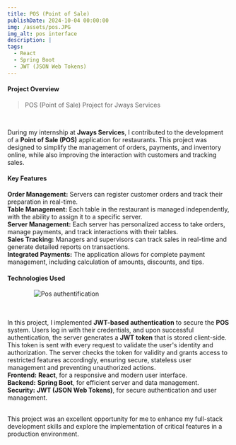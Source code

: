```yaml
---
title: POS (Point of Sale)
publishDate: 2024-10-04 00:00:00
img: /assets/pos.JPG
img_alt: pos interface
description: |
tags:
  - React
  - Spring Boot
  - JWT (JSON Web Tokens)
---
```


#### Project Overview
<div class="justified-text">

> POS (Point of Sale) Project for Jways Services</div>
<div class="justified-text">
<br>

 During my internship at **Jways Services**, I contributed to the development of a **Point of Sale (POS)** application for restaurants. This project was designed to simplify the management of orders, payments, and inventory online, while also improving the interaction with customers and tracking sales.  
</div>

#### Key Features
<div class="justified-text">

**Order Management:** Servers can register customer orders and track their preparation in real-time.  
**Table Management:** Each table in the restaurant is managed independently, with the ability to assign it to a specific server.  
**Server Management:** Each server has personalized access to take orders, manage payments, and track interactions with their tables.  
**Sales Tracking:** Managers and supervisors can track sales in real-time and generate detailed reports on transactions.  
**Integrated Payments:** The application allows for complete payment management, including calculation of amounts, discounts, and tips.    
</div>

#### Technologies Used
<div class="justified-text">
<div style="margin-left: 60px;">
<img src="/assets/auth.JPG" alt="Pos authentification"></div>
<br>
<br>

In this project, I implemented **JWT-based authentication** to secure the **POS** system. Users log in with their credentials, and upon successful authentication, the server generates a **JWT token** that is stored client-side. This token is sent with every request to validate the user's identity and authorization. The server checks the token for validity and grants access to restricted features accordingly, ensuring secure, stateless user management and preventing unauthorized actions.   
**Frontend:** **React**, for a responsive and modern user interface.  
**Backend:** **Spring Boot**, for efficient server and data management.  
**Security:** **JWT (JSON Web Tokens)**, for secure authentication and user management.     
<br>


This project was an excellent opportunity for me to enhance my full-stack development skills and explore the implementation of critical features in a production environment.
</div>
